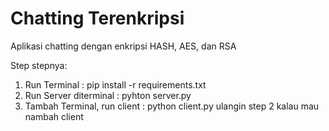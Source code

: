 # Chatting Terenkripsi
Aplikasi chatting dengan enkripsi HASH, AES, dan RSA

Step stepnya:
1. Run Terminal : pip install -r requirements.txt
2. Run Server diterminal : pyhton server.py
3. Tambah Terminal, run client : python client.py 
ulangin step 2 kalau mau nambah client
